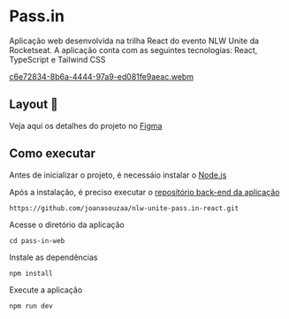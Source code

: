 # Pass.in
Aplicação web desenvolvida na trilha React do evento NLW Unite da Rocketseat. A aplicação conta com as seguintes tecnologias: React, TypeScript e Tailwind CSS

[c6e72834-8b6a-4444-97a9-ed081fe9aeac.webm](https://github.com/joanasouzaa/nlw-unite-pass.in-react/assets/138633905/3d0eecb8-67e2-43a7-a1db-a585dd9944fb)


## Layout 🎨
Veja aqui os detalhes do projeto no [Figma](https://www.figma.com/file/HE0J9JzhUpJJ7W31dr5hVZ/pass.in-(Community)?type=design&node-id=2007-1477&mode=design&t=UYtvwoASlK6RjWZv-0)

## Como executar

Antes de inicializar o projeto, é necessáio instalar o [Node.js](https://nodejs.org/en)

Após a instalação, é preciso executar o [repositório back-end da aplicação](https://github.com/joanasouzaa/nlw-unite-pass.in-nodejs)
```
https://github.com/joanasouzaa/nlw-unite-pass.in-react.git
```
Acesse o diretório da aplicação
```
cd pass-in-web
```
Instale as dependências
```
npm install
```
Execute a aplicação
```
npm run dev
```

